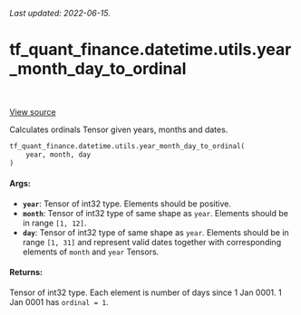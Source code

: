 <!--
This file is generated by a tool. Do not edit directly.
For open-source contributions the docs will be updated automatically.
-->

*Last updated: 2022-06-15.*

<div itemscope itemtype="http://developers.google.com/ReferenceObject">
<meta itemprop="name" content="tf_quant_finance.datetime.utils.year_month_day_to_ordinal" />
<meta itemprop="path" content="Stable" />
</div>

# tf_quant_finance.datetime.utils.year_month_day_to_ordinal

<!-- Insert buttons and diff -->

<table class="tfo-notebook-buttons tfo-api" align="left">
</table>

<a target="_blank" href="https://github.com/google/tf-quant-finance/blob/master/tf_quant_finance/datetime/date_utils.py">View source</a>



Calculates ordinals Tensor given years, months and dates.

```python
tf_quant_finance.datetime.utils.year_month_day_to_ordinal(
    year, month, day
)
```



<!-- Placeholder for "Used in" -->


#### Args:


* <b>`year`</b>: Tensor of int32 type. Elements should be positive.
* <b>`month`</b>: Tensor of int32 type of same shape as `year`. Elements should be in
  range `[1, 12]`.
* <b>`day`</b>: Tensor of int32 type of same shape as `year`. Elements should be in
  range `[1, 31]` and represent valid dates together with corresponding
  elements of `month` and `year` Tensors.


#### Returns:

Tensor of int32 type. Each element is number of days since 1 Jan 0001. 1 Jan
0001 has `ordinal = 1`.
